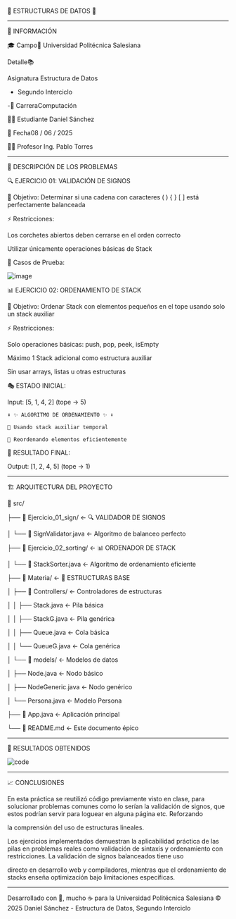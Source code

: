 🌟 ESTRUCTURAS DE DATOS 🌟

-------------------------------------------------------------------------------------------------------------
📌 INFORMACIÓN

🎓 Campo📝 Universidad Politécnica Salesiana


Detalle📚 

Asignatura Estructura de Datos 


- Segundo Interciclo

  
-🏫 CarreraComputación


👨‍💻 Estudiante  Daniel Sánchez


📅 Fecha08 / 06 / 2025


👨‍🏫 Profesor Ing. Pablo Torres

-------------------------------------------------------------------------------------------------------------

🧠 DESCRIPCIÓN DE LOS PROBLEMAS

🔍 EJERCICIO 01: VALIDACIÓN DE SIGNOS

🎯 Objetivo: Determinar si una cadena con caracteres ( ) { } [ ] está perfectamente balanceada

⚡ Restricciones:

Los corchetes abiertos deben cerrarse en el orden correcto

Utilizar únicamente operaciones básicas de Stack

🧪 Casos de Prueba:

![image](https://github.com/user-attachments/assets/1dc83371-e361-4daa-a441-c4d0b6f5d9a5)


📊 EJERCICIO 02: ORDENAMIENTO DE STACK

🎯 Objetivo: Ordenar Stack con elementos pequeños en el tope usando solo un stack auxiliar

⚡ Restricciones:

Solo operaciones básicas: push, pop, peek, isEmpty

Máximo 1 Stack adicional como estructura auxiliar

Sin usar arrays, listas u otras estructuras

🎭 ESTADO INICIAL:

Input: [5, 1, 4, 2] (tope → 5)

    ⬇️ ✨ ALGORITMO DE ORDENAMIENTO ✨ ⬇️
    
    🔄 Usando stack auxiliar temporal
    
    🎯 Reordenando elementos eficientemente

🎉 RESULTADO FINAL:

Output: [1, 2, 4, 5] (tope → 1)

-------------------------------------------------------------------------------------------------------------

🏗️ ARQUITECTURA DEL PROYECTO

📂 src/

├── 📁 Ejercicio_01_sign/           ← 🔍 VALIDADOR DE SIGNOS

│   └── 🧠 SignValidator.java         ← Algoritmo de balanceo perfecto


├── 📁 Ejercicio_02_sorting/          ← 📊 ORDENADOR DE STACK


│   └── 🚀 StackSorter.java           ← Algoritmo de ordenamiento eficiente

├── 📁 Materia/                       ← 🎪 ESTRUCTURAS BASE

│   ├── 📁 Controllers/               ← Controladores de estructuras

│   │   ├── Stack.java               ← Pila básica

│   │   ├── StackG.java              ← Pila genérica

│   │   ├── Queue.java               ← Cola básica

│   │   └── QueueG.java              ← Cola genérica

│   └── 📁 models/                    ← Modelos de datos

│       ├── Node.java                ← Nodo básico

│       ├── NodeGeneric.java         ← Nodo genérico

│       └── Persona.java             ← Modelo Persona

├── 🎯 App.java                       ← Aplicación principal

└── 📜 README.md                      ← Este documento épico

-------------------------------------------------------------------------------------------------------------

📌 RESULTADOS OBTENIDOS

![code](https://github.com/user-attachments/assets/6dcf2f65-3708-413c-a05f-e022ecf6ffc2)

-------------------------------------------------------------------------------------------------------------
📈 CONCLUSIONES

En esta práctica se reutilizó código previamente visto en clase, para solucionar problemas comunes como lo serían la validación de signos, que estos podrían servir para loguear en alguna página etc. Reforzando 

la comprensión del uso de estructuras lineales.

Los ejercicios implementados demuestran la aplicabilidad práctica de las pilas en problemas reales como validación de sintaxis y ordenamiento con restricciones. La validación de signos balanceados tiene uso 

directo en desarrollo web y compiladores, mientras que el ordenamiento de stacks enseña optimización bajo limitaciones específicas.

-------------------------------------------------------------------------------------------------------------

Desarrollado con 💝, mucho ☕ para la Universidad Politécnica Salesiana
© 2025 Daniel Sánchez - Estructura de Datos, Segundo Interciclo
